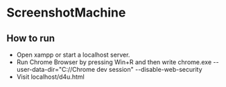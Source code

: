 # ScreenshotMachine

## How to run
* Open xampp or start a localhost server.
* Run Chrome Browser by pressing Win+R and then write chrome.exe --user-data-dir="C://Chrome dev session" --disable-web-security
* Visit localhost/d4u.html

